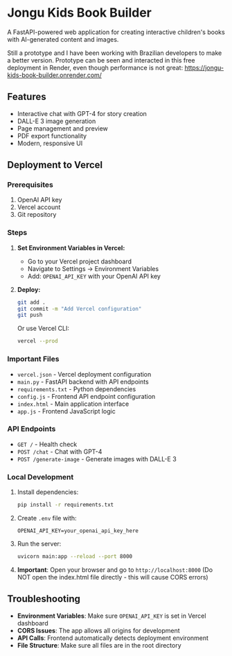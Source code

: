 # Jongu Kids Book Builder

A FastAPI-powered web application for creating interactive children's books with AI-generated content and images.

Still a prototype and I have been working with Brazilian developers to make a better version. Prototype can be seen and interacted in this free deployment in Render, even though performance is not great: https://jongu-kids-book-builder.onrender.com/

## Features

- Interactive chat with GPT-4 for story creation
- DALL-E 3 image generation
- Page management and preview
- PDF export functionality
- Modern, responsive UI

## Deployment to Vercel

### Prerequisites

1. OpenAI API key
2. Vercel account
3. Git repository

### Steps

1. **Set Environment Variables in Vercel:**
   - Go to your Vercel project dashboard
   - Navigate to Settings → Environment Variables
   - Add: `OPENAI_API_KEY` with your OpenAI API key

2. **Deploy:**
   ```bash
   git add .
   git commit -m "Add Vercel configuration"
   git push
   ```
   
   Or use Vercel CLI:
   ```bash
   vercel --prod
   ```

### Important Files

- `vercel.json` - Vercel deployment configuration
- `main.py` - FastAPI backend with API endpoints
- `requirements.txt` - Python dependencies
- `config.js` - Frontend API endpoint configuration
- `index.html` - Main application interface
- `app.js` - Frontend JavaScript logic

### API Endpoints

- `GET /` - Health check
- `POST /chat` - Chat with GPT-4
- `POST /generate-image` - Generate images with DALL-E 3

### Local Development

1. Install dependencies:
   ```bash
   pip install -r requirements.txt
   ```

2. Create `.env` file with:
   ```
   OPENAI_API_KEY=your_openai_api_key_here
   ```

3. Run the server:
   ```bash
   uvicorn main:app --reload --port 8000
   ```

4. **Important**: Open your browser and go to `http://localhost:8000` 
   (Do NOT open the index.html file directly - this will cause CORS errors)

## Troubleshooting

- **Environment Variables**: Make sure `OPENAI_API_KEY` is set in Vercel dashboard
- **CORS Issues**: The app allows all origins for development
- **API Calls**: Frontend automatically detects deployment environment
- **File Structure**: Make sure all files are in the root directory
